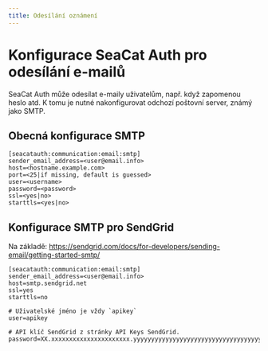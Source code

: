 ```yaml
---
title: Odesílání oznámení
---
```


# Konfigurace SeaCat Auth pro odesílání e-mailů

SeaCat Auth může odesílat e-maily uživatelům, např. když zapomenou heslo atd. K tomu je nutné nakonfigurovat odchozí poštovní server, známý jako SMTP.

## Obecná konfigurace SMTP

```
[seacatauth:communication:email:smtp]
sender_email_address=<user@email.info>
host=<hostname.example.com>
port=<25|if missing, default is guessed>
user=<username>
password=<password>
ssl=<yes|no>
starttls=<yes|no>
```

## Konfigurace SMTP pro SendGrid

Na základě: https://sendgrid.com/docs/for-developers/sending-email/getting-started-smtp/

```
[seacatauth:communication:email:smtp]
sender_email_address=<user@email.info>
host=smtp.sendgrid.net
ssl=yes
starttls=no

# Uživatelské jméno je vždy `apikey`
user=apikey

# API klíč SendGrid z stránky API Keys SendGrid.
password=XX.xxxxxxxxxxxxxxxxxxxxxx.yyyyyyyyyyyyyyyyyyyyyyyyyyyyyyyyyyyyyyyyyyy

```